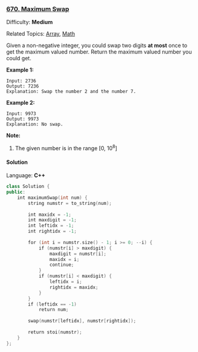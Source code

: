 ### [670\. Maximum Swap](https://leetcode.com/problems/maximum-swap/)

Difficulty: **Medium**

Related Topics: [Array](https://leetcode.com/tag/array/), [Math](https://leetcode.com/tag/math/)

Given a non-negative integer, you could swap two digits **at most** once to get the maximum valued number. Return the maximum valued number you could get.

**Example 1:**

```
Input: 2736
Output: 7236
Explanation: Swap the number 2 and the number 7.
```

**Example 2:**

```
Input: 9973
Output: 9973
Explanation: No swap.
```

**Note:**

1.  The given number is in the range [0, 10<sup>8</sup>]

#### Solution

Language: **C++**

```c++
class Solution {
public:
    int maximumSwap(int num) {
        string numstr = to_string(num);
​
        int maxidx = -1;
        int maxdigit = -1;
        int leftidx = -1;
        int rightidx = -1;        
​
        for (int i = numstr.size() - 1; i >= 0; --i) {
            if (numstr[i] > maxdigit) {
                maxdigit = numstr[i];
                maxidx = i;
                continue;
            }
            if (numstr[i] < maxdigit) {
                leftidx = i;
                rightidx = maxidx;
            }
        }
        if (leftidx == -1)
            return num;
​
        swap(numstr[leftidx], numstr[rightidx]);
​
        return stoi(numstr);
    }
};
```
